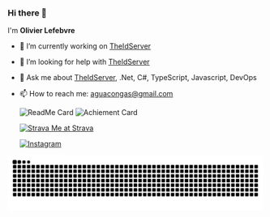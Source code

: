 ### Hi there 👋

<!--
**aguacongas/aguacongas** is a ✨ _special_ ✨ repository because its `README.md` (this file) appears on your GitHub profile.-->

I'm **Olivier Lefebvre**

- 🔭 I’m currently working on [TheIdServer](https://github.com/Aguafrommars/TheIdServer)
- 🤔 I’m looking for help with [TheIdServer](https://github.com/Aguafrommars/TheIdServer)
- 💬 Ask me about [TheIdServer](https://github.com/Aguafrommars/TheIdServer), .Net, C#, TypeScript, Javascript, DevOps
- 📫 How to reach me: [aguacongas@gmail.com](mailto:aguacongas@gmail.com)

  ![ReadMe Card](https://github-readme-stats.vercel.app/api?username=aguacongas)
  ![Achiement Card](https://github-profile-trophy.vercel.app/?username=aguacongas&no-frame=true&column=5)
  
  [![Strava](https://badges.strava.com/logo-strava-echelon.png) Me at Strava](https://strava.com/athletes/109019672)

  [![Instagram](https://img.shields.io/badge/Instagram-%23E4405F.svg?style=for-the-badge&logo=Instagram&logoColor=white)](https://www.instagram.com/aguafrommars/)

<picture>
  <source media="(prefers-color-scheme: dark)" srcset="github-snake-dark.svg" />
  <img alt="github-snake" src="github-snake.svg" />
</picture>
